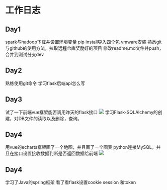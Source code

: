 # 工作日志
## Day1
spark与hadoop下载并设置环境变量
pip install导入四个包
vmware安装
熟悉git与github的使用方法，拉取远程仓库奖励好的项目
修改readme.md文件并push，合并到测试分支dev
## Day2
熟练使用git命令
学习flask后端api怎么写
## Day3
试了一下前端vue框架能否调用昨天的flask接口
![](http://image.hihia.top/Screenshot/20200701173057.png)
学习Flask-SQLAlchemy的创建，对DB文件的读取以及删除，查询。
## Day4
用vue的echarts框架画了一个地图，并且画了一个图表
python连接MySQL，并且在接口设置接收数据判断是否返回数据给前端
![](http://image.hihia.top/Screenshot/20200702173844.png)
## Day4
学习了Java的spring框架
看了看flask设置cookie session 和token